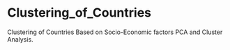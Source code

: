 # Clustering_of_Countries
Clustering of Countries Based on Socio-Economic factors
PCA and Cluster Analysis.
